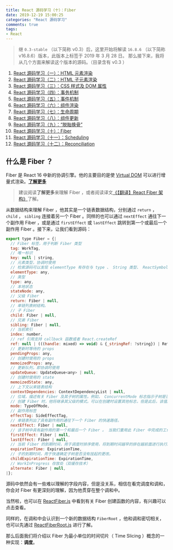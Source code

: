 ```yaml
---
title: React 源码学习（十）：Fiber
date: 2019-12-19 15:00:25
categories: "React 源码学习"
comments: true
tags:
- React
---
```


<!-- no node -->

<!-- more -->

> 继 `0.3-stable` （以下简称 v0.3）后，这里开始将解读 `16.8.6` （以下简称 v16.8.6）版本，此版本上标签于 2019 年 3 月 28 日。
> 那么接下来，我将从几个方面来解读这个版本的源码。（目录含有 v0.3 ）

1. [React 源码学习（一）：HTML 元素渲染](https://zongzi531.github.io/2019/04/01/LSC-React-01/)
2. [React 源码学习（二）：HTML 子元素渲染](https://zongzi531.github.io/2019/04/02/LSC-React-02/)
3. [React 源码学习（三）：CSS 样式及 DOM 属性](https://zongzi531.github.io/2019/04/03/LSC-React-03/)
4. [React 源码学习（四）：事务机制](https://zongzi531.github.io/2019/04/04/LSC-React-04/)
5. [React 源码学习（五）：事件机制](https://zongzi531.github.io/2019/04/05/LSC-React-05/)
6. [React 源码学习（六）：组件渲染](https://zongzi531.github.io/2019/04/06/LSC-React-06/)
7. [React 源码学习（七）：生命周期](https://zongzi531.github.io/2019/04/07/LSC-React-07/)
8. [React 源码学习（八）：组件更新](https://zongzi531.github.io/2019/04/08/LSC-React-08/)
9. [React 源码学习（九）：“脱胎换骨”](https://zongzi531.github.io/2019/12/18/LSC-React-09/)
10. [React 源码学习（十）：Fiber](https://zongzi531.github.io/2019/12/19/LSC-React-10/)
11. [React 源码学习（十一）：Scheduling](https://zongzi531.github.io/2019/12/20/LSC-React-11/)
12. [React 源码学习（十二）：Reconciliation](https://zongzi531.github.io/2019/12/21/LSC-React-12/)

## 什么是 Fiber ？

Fiber 是 React 16 中新的协调引擎。他的主要目的是使 [Virtual DOM](https://zh-hans.reactjs.org/docs/faq-internals.html#what-is-the-virtual-dom) 可以进行增量式渲染。**[了解更多](https://github.com/acdlite/react-fiber-architecture)**

> 建议阅读**了解更多**来理解 Fiber ，或者阅读译文[《【翻译】React Fiber 架构》](https://juejin.im/post/5ddb722cf265da7e264736a0)了解。

从数据结构来理解 Fiber ，他其实是一个链表数据结构，分别通过 `return` ， `child` ， `sibling` 连接着另一个 Fiber 。同样的也可以通过 `nextEffect` 通往下一个副作用 Fiber ，或是通过 `firstEffect` 或 `lastEffect` 跳转到第一个或最后一个副作用 Fiber 。接下来，让我们看到源码：

```javascript
export type Fiber = {|
  // Fiber 标签，用于判断 Fiber 类型
  tag: WorkTag,
  // 唯一标识
  key: null | string,
  // 元素类型，协调时使用
  // 检索源码可以发现 elementType 有存在与 type 、 String 类型、 ReactSymbols 进行比较
  elementType: any,
  // 类型
  type: any,
  // 本地状态
  stateNode: any,
  // 父级 Fiber
  return: Fiber | null,
  // 单链列表树结构。
  // 子 Fiber
  child: Fiber | null,
  // 兄弟 Fiber
  sibling: Fiber | null,
  // 当前索引
  index: number,
  // ref 引用支持 callback 函数或者 React.createRef
  ref: null | (((handle: mixed) => void) & {_stringRef: ?string}) | RefObject,
  // 更新时等待的 props
  pendingProps: any,
  // 创建时使用的 props
  memoizedProps: any,
  // 更新队列，即协调时使用
  updateQueue: UpdateQueue<any> | null,
  // 创建时使用的 state
  memoizedState: any,
  // 上下文以来链表结构
  contextDependencies: ContextDependencyList | null,
  // 位域，描述有关 Fiber 及其子树的属性。例如， ConcurrentMode 标志指示子树是否应默认为异步。
  // 创建 Fiber 时，他将继承其父级的模式。可以在创建时设置其他标志，但是此后，该值应在 Fiber 的整个生命周期中保持不变，尤其是在创建其子 Fiber 之前。
  mode: TypeOfMode,
  // 副作用标签
  effectTag: SideEffectTag,
  // 单链表列出了具有副作用的通往下一个 Fiber 的快速路径。
  nextEffect: Fiber | null,
  // 该子树中具有副作用的第一个和最后一个 Fiber 。 当我们重用此 Fiber 中完成的工作时，这使我们可以重用链表的一部分。
  firstEffect: Fiber | null,
  lastEffect: Fiber | null,
  // 当前 Fiber 的到期时间，用于调度时排序使用，将到期时间越早的排在越前面进行执行。
  expirationTime: ExpirationTime,
  // 子的到期时间，用于快速确定子树是否没有挂起的更改。
  childExpirationTime: ExpirationTime,
  // WorkInProgress 存放处（双缓存技术）
  alternate: Fiber | null,
|};
```

源码中依然会有一些难以理解的字段内容，但是没关系，相信在看完调度和调和，你会对 Fiber 有更深刻的理解，因为他贯穿在整个调和中。

当然啦，也可以在 [ReactFiber.js](https://github.com/facebook/react/blob/16.8.6/packages/react-reconciler/src/ReactFiber.js) 中看到有关 Fiber 创建函数的内容，有兴趣可以点击查看。

同样的，在调和中会认识到一个新的数据结构 `FiberRoot` ，他和调和密切相关，也可以先通过 [ReactFiberRoot.js](https://github.com/facebook/react/blob/16.8.6/packages/react-reconciler/src/ReactFiberRoot.js) 进行了解。

那么后面我们将介绍以 Fiber 为最小单位的时间切片（ Time Slicing ）概念的一种实现：**调度**。
